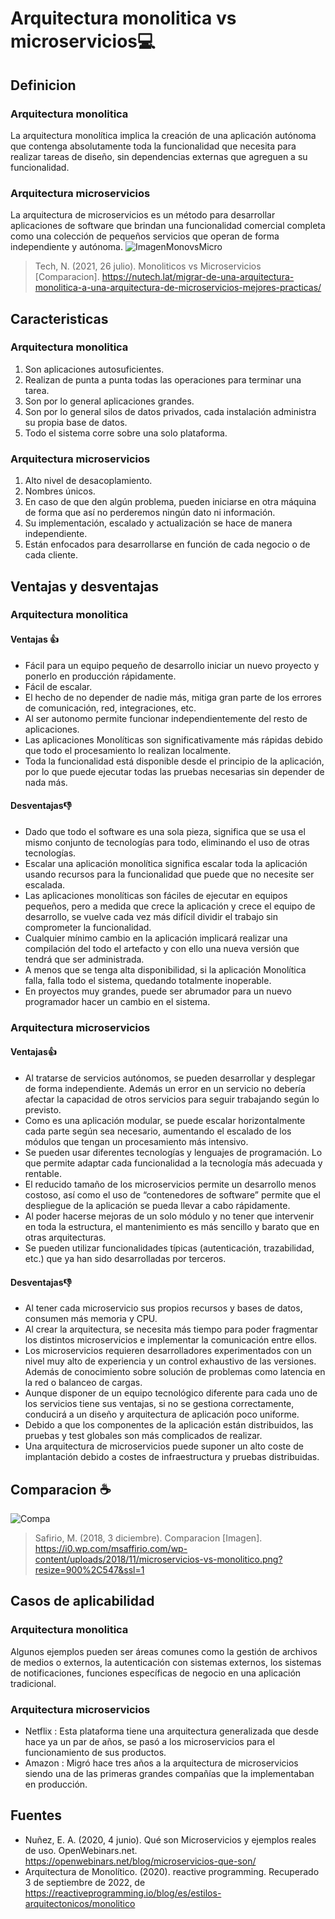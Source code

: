 # Arquitectura monolitica vs microservicios:computer:
## Definicion
### Arquitectura monolitica
La arquitectura monolítica implica la creación de una aplicación autónoma que contenga absolutamente toda la funcionalidad que necesita para realizar tareas de diseño, sin dependencias externas que agreguen a su funcionalidad.
### Arquitectura microservicios
La arquitectura de microservicios es un método para desarrollar aplicaciones de software que brindan una funcionalidad comercial completa como una colección de pequeños servicios que operan de forma independiente y autónoma.
![ImagenMonovsMicro](https://nutech.lat/wp-content/uploads/2021/07/Monolitico-vs-Microservicios.jpg)
> Tech, N. (2021, 26 julio). Monoliticos vs Microservicios [Comparacion]. https://nutech.lat/migrar-de-una-arquitectura-monolitica-a-una-arquitectura-de-microservicios-mejores-practicas/
## Caracteristicas
### Arquitectura monolitica
1. Son aplicaciones autosuficientes.
2. Realizan de punta a punta todas las operaciones para terminar una tarea.
3. Son por lo general aplicaciones grandes.
4. Son por lo general silos de datos privados, cada instalación administra su propia base de datos.
5. Todo el sistema corre sobre una solo plataforma.
### Arquitectura microservicios
1. Alto nivel de desacoplamiento.
2. Nombres únicos.
3. En caso de que den algún problema, pueden iniciarse en otra máquina de forma que así no perderemos ningún dato ni información.
4. Su implementación, escalado y actualización se hace de manera independiente.
5. Están enfocados para desarrollarse en función de cada negocio o de cada cliente.
## Ventajas y desventajas
### Arquitectura monolitica
#### Ventajas :+1:
- Fácil para un equipo pequeño de desarrollo iniciar un nuevo proyecto y ponerlo en producción rápidamente.
- Fácil de escalar.
- El hecho de no depender de nadie más, mitiga gran parte de los errores de comunicación, red, integraciones, etc.
- Al ser autonomo permite funcionar independientemente del resto de aplicaciones.
- Las aplicaciones Monolíticas son significativamente más rápidas debido que todo el procesamiento lo realizan localmente.
- Toda la funcionalidad está disponible desde el principio de la aplicación, por lo que puede ejecutar todas las pruebas necesarias sin depender de nada más.
#### Desventajas:-1:
- Dado que todo el software es una sola pieza, significa que se usa el mismo conjunto de tecnologías para todo, eliminando el uso de otras tecnologías.
- Escalar una aplicación monolítica significa escalar toda la aplicación usando recursos para la funcionalidad que puede que no necesite ser escalada.
- Las aplicaciones monolíticas son fáciles de ejecutar en equipos pequeños, pero a medida que crece la aplicación y crece el equipo de desarrollo, se vuelve cada vez más difícil dividir el trabajo sin comprometer la funcionalidad.
- Cualquier mínimo cambio en la aplicación implicará realizar una compilación del todo el artefacto y con ello una nueva versión que tendrá que ser administrada.
- A menos que se tenga alta disponibilidad, si la aplicación Monolítica falla, falla todo el sistema, quedando totalmente inoperable.
- En proyectos muy grandes, puede ser abrumador para un nuevo programador hacer un cambio en el sistema.
### Arquitectura microservicios
#### Ventajas:+1:
- Al tratarse de servicios autónomos, se pueden desarrollar y desplegar de forma independiente. Además un error en un servicio no debería afectar la capacidad de otros servicios para seguir trabajando según lo previsto.
- Como es una aplicación modular, se puede escalar horizontalmente cada parte según sea necesario, aumentando el escalado de los módulos que tengan un procesamiento más intensivo.
- Se pueden usar diferentes tecnologías y lenguajes de programación. Lo que permite adaptar cada funcionalidad a la tecnología más adecuada y rentable.
- El reducido tamaño de los microservicios permite un desarrollo menos costoso, así como el uso de “contenedores de software” permite que el despliegue de la aplicación se pueda llevar a cabo rápidamente.
- Al poder hacerse mejoras de un solo módulo y no tener que intervenir en toda la estructura, el mantenimiento es más sencillo y barato que en otras arquitecturas.
- Se pueden utilizar funcionalidades típicas (autenticación, trazabilidad, etc.) que ya han sido desarrolladas por terceros.
#### Desventajas:-1:
- Al tener cada microservicio sus propios recursos y bases de datos, consumen más memoria y CPU.
- Al crear la arquitectura, se necesita más tiempo para poder fragmentar los distintos microservicios e implementar la comunicación entre ellos.
- Los microservicios requieren desarrolladores experimentados con un nivel muy alto de experiencia y un control exhaustivo de las versiones. Además de conocimiento sobre solución de problemas como latencia en la red o balanceo de cargas.
- Aunque disponer de un equipo tecnológico diferente para cada uno de los servicios tiene sus ventajas, si no se gestiona correctamente, conducirá a un diseño y arquitectura de aplicación poco uniforme.
- Debido a que los componentes de la aplicación están distribuidos, las pruebas y test globales son más complicados de realizar.
- Una arquitectura de microservicios puede suponer un alto coste de implantación debido a costes de infraestructura y pruebas distribuidas.
## Comparacion :coffee:
![Compa](https://i0.wp.com/msaffirio.com/wp-content/uploads/2018/11/microservicios-vs-monolitico.png?resize=900%2C547&ssl=1)
> Safirio, M. (2018, 3 diciembre). Comparacion [Imagen]. https://i0.wp.com/msaffirio.com/wp-content/uploads/2018/11/microservicios-vs-monolitico.png?resize=900%2C547&ssl=1
## Casos de aplicabilidad
### Arquitectura monolitica
Algunos ejemplos pueden ser áreas comunes como la gestión de archivos de medios o externos, la autenticación con sistemas externos, los sistemas de notificaciones, funciones específicas de negocio en una aplicación tradicional.
### Arquitectura microservicios
- Netflix : Esta plataforma tiene una arquitectura generalizada que desde hace ya un par de años, se pasó a los microservicios para el funcionamiento de sus productos.
- Amazon : Migró hace tres años a la arquitectura de microservicios siendo una de las primeras grandes compañías que la implementaban en producción.
## Fuentes
- Nuñez, E. A. (2020, 4 junio). Qué son Microservicios y ejemplos reales de uso. OpenWebinars.net. https://openwebinars.net/blog/microservicios-que-son/
- Arquitectura de Monolítico. (2020). reactive programming. Recuperado 3 de septiembre de 2022, de https://reactiveprogramming.io/blog/es/estilos-arquitectonicos/monolitico
